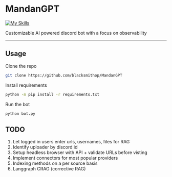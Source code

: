 # MandanGPT

[![My Skills](https://skillicons.dev/icons?i=py)](https://skillicons.dev)

Customizable AI powered discord bot with a focus on observability

---

## Usage

Clone the repo

```bash
git clone https://github.com/blacksmithop/MandanGPT
```

Install requirements

```bash
python -m pip install -r requirements.txt
```

Run the bot

```bash
python bot.py
```


## TODO

1. Let logged in users enter urls, usernames, files for RAG
2. Identify uploader by discord id
3. Setup headless browser with API + validate URLs before visting
4. Implement connectors for most popular providers
5. Indexing methods on a per source basis
6. Langgraph CRAG (corrective RAG)